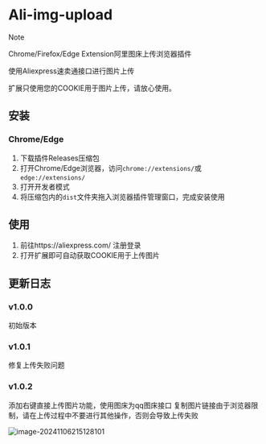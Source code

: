# Ali-img-upload

> [!NOTE]
>
> Chrome/Firefox/Edge Extension阿里图床上传浏览器插件
>
> 使用Aliexpress速卖通接口进行图片上传
>
> 扩展只使用您的COOKIE用于图片上传，请放心使用。

## 安装

### Chrome/Edge

1. 下载插件Releases压缩包
2. 打开Chrome/Edge浏览器，访问`chrome://extensions/`或`edge://extensions/`
3. 打开开发者模式
4. 将压缩包内的`dist`文件夹拖入浏览器插件管理窗口，完成安装使用

## 使用 

1. 前往https://aliexpress.com/  注册登录
2. 打开扩展即可自动获取COOKIE用于上传图片

## 更新日志

### v1.0.0 

初始版本

### v1.0.1 
修复上传失败问题

### v1.0.2 

添加右键直接上传图片功能，使用图床为qq图床接口
复制图片链接由于浏览器限制，请在上传过程中不要进行其他操作，否则会导致上传失败

![image-20241106215128101](https://i0.hdslb.com/bfs/article/606526c39b8ec0bf00e8e4cd2cccd2cf2716473.png)
